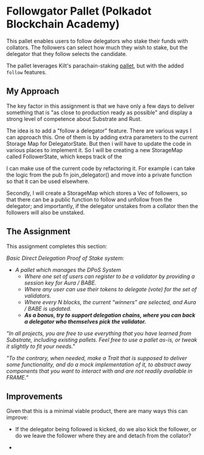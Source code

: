 # Followgator Pallet (Polkadot Blockchain Academy)

This pallet enables users to follow delegators who stake their funds with collators. The followers can select how much they wish to stake, but the delegator that they follow selects the candidate. 

The pallet leverages Kilt's parachain-staking [pallet](https://github.com/KILTprotocol/kilt-node/tree/develop/pallets/parachain-staking), but with the added `follow` features.


## My Approach 
The key factor in this assignment is that we have only a few days to deliver something that is "as close to production ready as possible" and display a strong level of competence about Substrate and Rust. 

The idea is to add a "follow a delegator" feature. There are various ways I can approach this. One of them is by adding extra parameters to the current Storage Map for DelegatorState. But then i will have to update the code in various places to implement it. So I will be creating a new StorageMap called FollowerState, which keeps track of the 

I can make use of the current code by refactoring it. For example i can take the logic from the pub fn join_delegator() and move into a private function so that it can be used elsewhere. 

Secondly, I will create a StorageMap which stores a Vec of followers, so that there can be a public function to follow and unfollow from the delegator; and importantly, if the delegator unstakes from a collator then the followers will also be unstaked. 

## The Assignment 
This assignment completes this section:

_Basic Direct Delegation Proof of Stake system:_
- _A pallet which manages the DPoS System_
  - _Where one set of users can register to be a validator by providing a session key for Aura / BABE._
  - _Where any user can use their tokens to delegate (vote) for the set of validators._
  - _Where every N blocks, the current “winners” are selected, and Aura / BABE is updated._
  - **_As a bonus, try to support delegation chains, where you can back a delegator who themselves pick the validator._**

_"In all projects, you are free to use everything that you have learned from Substrate, including existing pallets. Feel free to use a pallet as-is, or tweak it slightly to fit your needs."_

_"To the contrary, when needed, make a Trait that is supposed to deliver some functionality, and do a mock implementation of it, to abstract away components that you want to interact with and are not readily available in FRAME."_

## Improvements

Given that this is a minimal viable product, there are many ways this can improve:

- If the delegator being followed is kicked, do we also kick the follower, or do we leave the follower where they are and detach from the collator?

- 

